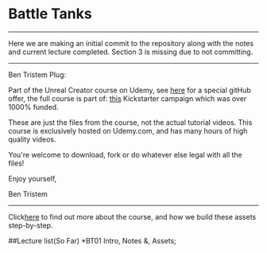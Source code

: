 # Battle Tanks
---
Here we are making an initial commit to the repository along with the notes and current lecture completed. Section 3 is missing due to not committing.

---
Ben Tristem Plug:

Part of the Unreal Creator course on Udemy, see [here](http://www.udemy.com/unrealcourse?couponCode=GitHubSpecial) for a
special gitHub offer, the full course is part of:
[this](http://www.kickstarter.com/projects/BenTristam/learn-to-make-video-games-unreal-developer-course) Kickstarter 
campaign which was over 1000% funded.

These are just the files from the course, not the actual tutorial videos. This course is exclusively hosted on Udemy.com, and has many hours of high quality videos.

You're welcome to download, fork or do whatever else legal with all the files!

Enjoy yourself,

Ben Tristem

---
Click[here](https://www.udemy.com/unrealcourse?couponCode=GitHubSpecial) to find out more about the course, and how we build these assets step-by-step.

##Lecture list(So Far)
*BT01 Intro, Notes &, Assets;
